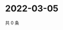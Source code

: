 # 2022-03-05

共 0 条

<!-- BEGIN WEIBO -->
<!-- 最后更新时间 Sat Mar 05 2022 03:09:40 GMT+0800 (China Standard Time) -->

<!-- END WEIBO -->
